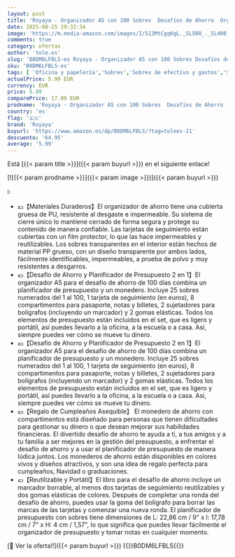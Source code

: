 ```yaml
---
layout: post
title: 'Royaya - Organizador A5 con 100 Sobres  Desafíos de Ahorro  Organizador de Dinero con Sobres  Planificador de Presupuesto con Bolígrafo y Tracker  Billetera para Efectivo para Escuela  Hogar  Oficina y Viajes'
date: 2025-08-25 19:32:34
image: 'https://m.media-amazon.com/images/I/513MtCgq6gL._SL500_._SL400_.jpg'
comments: true
category: ofertas
author: 'tole.es'
slug: 'B0DM6LFBLS-es Royaya - Organizador A5 con 100 Sobres Desafíos de Ahorro...'
sku: 'B0DM6LFBLS-es'
tags: [ 'Oficina y papelería','Sobres','Sobres de efectivo y gastos','Sobres y suministros para el correo','bolígrafo','royaya','🇪🇸', ]
actualPrice: 5.99 EUR
currency: EUR
price: 5.99
comparePrice: 17.09 EUR
prodname: 'Royaya - Organizador A5 con 100 Sobres  Desafíos de Ahorro  Organizador de Dinero con Sobres  Planificador de Presupuesto con Bolígrafo y Tracker  Billetera para Efectivo para Escuela  Hogar  Oficina y Viajes'
country: 'es'
flag: '🇪🇸'
brand: 'Royaya'
buyurl: 'https://www.amazon.es/dp/B0DM6LFBLS/?tag=tolees-21'
descuento: '64.95'
average: '5.99'
---
```


Está [{{< param title >}}]({{< param buyurl >}}) en el siguiente enlace!

[![{{< param prodname >}}]({{< param image >}})]({{< param buyurl >}})

ℹ️:

- 💶【Materiales Duraderos】El organizador de ahorro tiene una cubierta gruesa de PU, resistente al desgaste e impermeable. Su sistema de cierre único lo mantiene cerrado de forma segura y protege su contenido de manera confiable. Las tarjetas de seguimiento están cubiertas con un film protector, lo que las hace impermeables y reutilizables. Los sobres transparentes en el interior están hechos de material PP grueso, con un diseño transparente por ambos lados, fácilmente identificables, impermeables, a prueba de polvo y muy resistentes a desgarros.
- 💶【Desafío de Ahorro y Planificador de Presupuesto 2 en 1】El organizador A5 para el desafío de ahorro de 100 días combina un planificador de presupuesto y un monedero. Incluye 25 sobres numerados del 1 al 100, 1 tarjeta de seguimiento (en euros), 8 compartimentos para pasaporte, notas y billetes, 2 sujetadores para bolígrafos (incluyendo un marcador) y 2 gomas elásticas. Todos los elementos de presupuesto están incluidos en el set, que es ligero y portátil, así puedes llevarlo a la oficina, a la escuela o a casa. Así, siempre puedes ver cómo se mueve tu dinero.
- 💶【Desafío de Ahorro y Planificador de Presupuesto 2 en 1】El organizador A5 para el desafío de ahorro de 100 días combina un planificador de presupuesto y un monedero. Incluye 25 sobres numerados del 1 al 100, 1 tarjeta de seguimiento (en euros), 8 compartimentos para pasaporte, notas y billetes, 2 sujetadores para bolígrafos (incluyendo un marcador) y 2 gomas elásticas. Todos los elementos de presupuesto están incluidos en el set, que es ligero y portátil, así puedes llevarlo a la oficina, a la escuela o a casa. Así, siempre puedes ver cómo se mueve tu dinero.
- 💶【Regalo de Cumpleaños Asequible】 El monedero de ahorro con compartimentos está diseñado para personas que tienen dificultades para gestionar su dinero o que desean mejorar sus habilidades financieras. El divertido desafío de ahorro te ayuda a ti, a tus amigos y a tu familia a ser mejores en la gestión del presupuesto, a enfrentar el desafío de ahorro y a usar el planificador de presupuesto de manera lúdica juntos. Los monederos de ahorro están disponibles en colores vivos y diseños atractivos, y son una idea de regalo perfecta para cumpleaños, Navidad o graduaciones.
- 💶【Reutilizable y Portátil】El libro para el desafío de ahorro incluye un marcador borrable, al menos dos tarjetas de seguimiento reutilizables y dos gomas elásticas de colores. Después de completar una ronda del desafío de ahorro, puedes usar la goma del bolígrafo para borrar las marcas de las tarjetas y comenzar una nueva ronda. El planificador de presupuesto con sobres tiene dimensiones de L: 22,86 cm / 9" x l: 17,78 cm / 7" x H: 4 cm / 1,57", lo que significa que puedes llevar fácilmente el organizador de presupuesto y tomar notas en cualquier momento.

[🛒 Ver la oferta!!]({{< param buyurl >}})
{{<world>}}B0DM6LFBLS{{</world>}}
